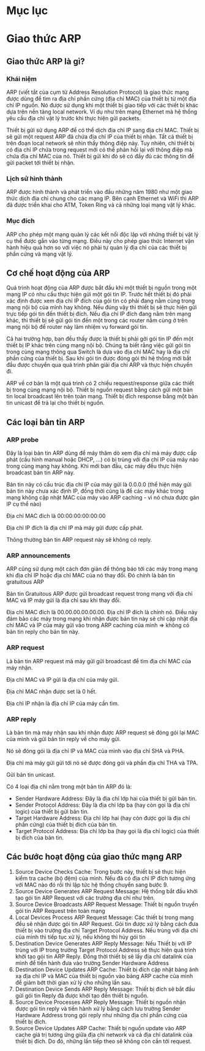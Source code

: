 # Mục lục

# Giao thức ARP
## Giao thức ARP là gì?

### Khái niệm
ARP (viết tắt của cụm từ Address Resolution Protocol) là giao thức mạng được dùng để tìm ra địa chỉ phần cứng (địa chỉ MAC) của thiết bị từ một địa chỉ IP nguồn. Nó được sử dụng khi một thiết bị giao tiếp với các thiết bị khác dựa trên nền tảng local network. Ví dụ như trên mạng Ethernet mà hệ thống yêu cầu địa chỉ vật lý trước khi thực hiện gửi packets. 

Thiết bị gửi sử dụng ARP để có thể dịch địa chỉ IP sang địa chỉ MAC. Thiết bị sẽ gửi một request ARP đã chứa địa chỉ IP của thiết bị nhận. Tất cả thiết bị trên đoạn local network sẽ nhìn thấy thông điệp này. Tuy nhiên, chỉ thiết bị có địa chỉ IP chứa trong request mới có thể phản hồi lại với thông điệp mà chứa địa chỉ MAC của nó. Thiết bị gửi khi đó sẽ có đầy đủ các thông tin để gửi packet tới thiết bị nhận.
### Lịch sử hình thành
ARP được hình thành và phát triển vào đầu những năm 1980 như một giao thức dịch địa chỉ chung cho các mạng IP. Bên cạnh Ethernet và WiFi thì ARP đã được triển khai cho ATM, Token Ring và cả những loại mạng vật lý khác.
### Mục đích
ARP cho phép một mạng quản lý các kết nối độc lập với những thiết bị vật lý cụ thể được gắn vào từng mạng. Điều này cho phép giao thức Internet vận hành hiệu quả hơn so với việc nó phải tự quản lý địa chỉ của các thiết bị phần cứng và mạng vật lý.

## Cơ chế hoạt động của ARP
Quá trình hoạt động của ARP được bắt đầu khi một thiết bị nguồn trong một mạng IP có nhu cầu thực hiện gửi một gói tin IP. Trước hết thiết bị đó phải xác định được xem địa chỉ IP đích của gói tin có phải đang nằm cùng trong mạng nội bộ của mình hay không. Nếu đúng vậy thì thiết bị sẽ thực hiện gửi trực tiếp gói tin đến thiết bị đích. Nếu địa chỉ IP đích đang  nằm trên mạng khác, thì thiết bị sẽ gửi gói tin đến một trong các router nằm cùng ở trên mạng nội bộ để router này làm nhiệm vụ forward gói tin.

Cả hai trường hợp, bạn đều thấy được là thiết bị phải gởi gói tin IP đến một thiết bị IP khác trên cùng mạng nội bộ. Chúng ta biết rằng việc gửi gói tin trong cùng mạng thông qua Switch là dựa vào địa chỉ MAC hay là địa chỉ phần cứng của thiết bị. Sau khi gói tin được đóng gói thì hệ thống mới bắt đầu được chuyển qua quá trình phân giải địa chỉ ARP và thực hiện chuyển đi.

ARP về cơ bản là một quá trình có 2 chiều request/response giữa các thiết bị trong cùng mạng nội bộ. Thiết bị nguồn request bằng cách gửi một bản tin local broadcast  lên trên toàn mạng. Thiết bị đích response bằng một bản tin unicast để trả lại cho thiết bị nguồn.

## Các loại bản tin ARP

### ARP probe
Đây là loại bản tin ARP dùng để máy thăm dò xem địa chỉ mà máy được cấp phát (cấu hình manual hoặc DHCP, ...) có bị trùng với địa chỉ IP của máy nào trong cùng mạng hay không. Khi mới ban đầu, các máy đều thực hiện broadcast bản tin ARP này.

Bản tin này có cấu trúc địa chi IP của máy gửi là 0.0.0.0 (thể hiện máy gửi bản tin này chưa xác định IP, đồng thời cũng là để các máy khác trong mạng không cập nhật MAC của máy vào ARP caching - vì nó chưa được gán IP cụ thể nào)

Địa chỉ MAC đích là 00:00:00:00:00:00

Địa chỉ IP đích là địa chỉ IP mà máy gửi được cấp phát.

Thông thường bản tin ARP request này sẽ không có reply.

### ARP announcements
ARP cũng sử dụng một cách đơn giản để thông báo tới các máy trong mạng khi địa chỉ IP hoặc địa chỉ MAC của nó thay đổi. Đó chính là bản tin gratuitous ARP

Bản tin Gratuitous ARP được gửi broadcast request trong mạng với địa chỉ MAC và IP máy gửi là địa chỉ sau khi thay đổi.

Địa chỉ MAC đích là 00.00.00.00.00.00. Địa chỉ IP đích là chính nó. Điều này đảm bảo các máy trong mạng khi nhận được bản tin này sẽ chỉ cập nhật địa chỉ MAC và IP của máy gửi vào trong ARP caching của mình => không có bản tin reply cho bản tin này.

### ARP request
Là bản tin ARP request mà máy gửi gửi broadcast để tìm địa chỉ MAC của máy nhận.

Địa chỉ MAC và IP gửi là địa chỉ của máy gửi.

Địa chỉ MAC nhận được set là 0 hết.

Địa chỉ IP nhận là địa chỉ IP của máy cần tìm.

### ARP reply
Là bản tin mà máy nhận sau khi nhận được ARP request sẽ đóng gói lại MAC của mình và gửi bản tin reply về cho máy gửi.

Nó sẽ đóng gói là địa chỉ IP và MAC của mình vào địa chỉ SHA và PHA.

Địa chỉ mà máy gửi gửi tới nó sẽ được đóng gói và phần địa chỉ THA và TPA.

Gửi bản tin unicast.

Có 4 loại địa chỉ nằm trong một bản tin ARP  đó là:
- Sender Hardware Address: Đây là địa chỉ lớp hai của thiết bị gửi bản tin.
- Sender Protocol Address: Đây là địa chỉ lớp ba (hay còn gọi là địa chỉ logic) của thiết bị gửi bản tin.
- Target Hardware Address: Địa chỉ lớp hai (hay còn được gọi là địa chỉ phần cứng) của thiết bị đích của bản tin.
- Target Protocol Address: Địa chỉ lớp ba (hay gọi là  địa chỉ logic) của thiết bị đích của bản tin.

## Các bước hoạt động của giao thức mạng ARP
1. Source Device Checks Cache: Trong bước này, thiết bị sẽ  thực hiện kiểm tra cache (bộ đệm) của mình. Nếu đã có địa chỉ IP đích tương ứng với MAC nào đó rồi thì lập tức hệ thống chuyển sang bước 9.
2. Source Device Generates ARP Request Message:  Hệ thống bắt đầu khởi tạo gói tin ARP Request với các trường địa chỉ như trên.
3. Source Device Broadcasts ARP Request Message: Thiết bị nguồn truyền gói tin ARP Request trên toàn mạng
4. Local Devices Process ARP Request Message: Các thiết bị trong mạng đều sẽ nhận được gói tin ARP Request. Gói tin được xử lý bằng cách đưa thiết bị vào trường địa chỉ Target Protocol Address. Nếu trùng với địa chỉ của mình thì tiếp tục xử lý, nếu không thì hủy gói tin
5. Destination Device Generates ARP Reply Message: Nếu Thiết bị với IP trùng với IP trong trường Target Protocol Address sẽ thực hiện quá trình khởi tạo gói tin ARP Reply. Đồng thời thiết bị sẽ lấy địa chỉ datalink của mình để tiến hành đưa vào trường Sender Hardware Address
6. Destination Device Updates ARP Cache: Thiết bị đích cập nhật bảng ánh xạ địa chỉ IP và MAC của thiết bị nguồn vào bảng ARP cache của mình để giảm bớt thời gian xử lý cho những lần sau.
7. Destination Device Sends ARP Reply Message: Thiết bị đích sẽ bắt đầu gửi gói tin Reply đã được khởi tạo đến thiết bị nguồn. 
8. Source Device Processes ARP Reply Message: Thiết bị nguồn nhận được gói tin reply và tiến hành xử lý bằng cách lưu trường Sender Hardware Address trong gói reply như những địa chỉ phần cứng của thiết bị đích.
9. Source Device Updates ARP Cache: Thiết bị nguồn update vào ARP cache giá trị tương ứng giữa địa chỉ network và cả địa chỉ datalink của thiết bị đích. Do đó, những lần tiếp theo sẽ không còn cần tới request.
